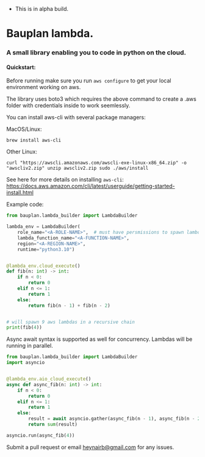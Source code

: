 - This is in alpha build. 

# Bauplan lambda. 

### A small library enabling you to code in python on the cloud. 

#### Quickstart:

Before running make sure you run `aws configure` to get your local environment working on aws.

The library uses boto3 which requires the above command to create a .aws folder with credentials inside to work seemlessly. 

You can install aws-cli with several package managers:

MacOS/Linux:

`brew install aws-cli`

Other Linux:

`curl "https://awscli.amazonaws.com/awscli-exe-linux-x86_64.zip" -o "awscliv2.zip"
unzip awscliv2.zip
sudo ./aws/install`

See here for more details on installing `aws-cli`: https://docs.aws.amazon.com/cli/latest/userguide/getting-started-install.html


Example code:

```python
from bauplan.lambda_builder import LambdaBuilder

lambda_env = LambdaBuilder(
    role_name="<A-ROLE-NAME>",  # must have persmissions to spawn lambda 
    lambda_function_name="<A-FUNCTION-NAME>",
    region="<A-REGION-NAME>",
    runtime="python3.10")


@lambda_env.cloud_execute()
def fib(n: int) -> int:
    if n < 0:
        return 0
    elif n <= 1:
        return 1
    else:
        return fib(n - 1) + fib(n - 2)


# will spawn 9 aws lambdas in a recursive chain
print(fib(4))
```
    
Async await syntax is supported as well for concurrency. Lambdas will be running in parallel.

```python
from bauplan.lambda_builder import LambdaBuilder
import asyncio


@lambda_env.aio_cloud_execute()
async def async_fib(n: int) -> int:
    if n < 0:
        return 0
    elif n <= 1:
        return 1
    else:
        result = await asyncio.gather(async_fib(n - 1), async_fib(n - 2))
        return sum(result)

asyncio.run(async_fib(4))
```

Submit a pull request or email heynairb@gmail.com for any issues. 
    
